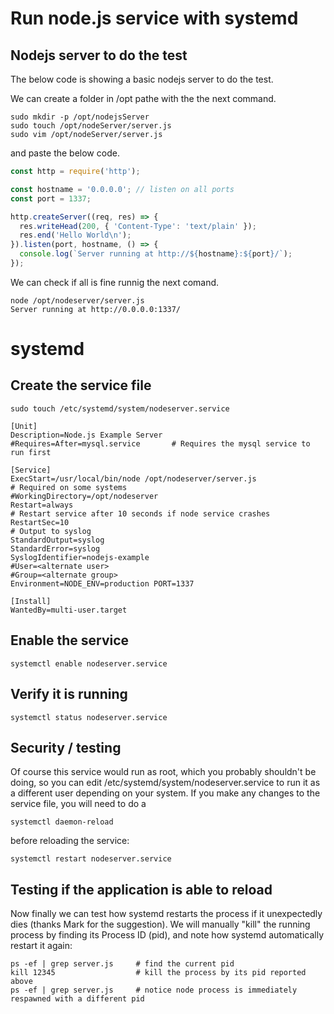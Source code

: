 

# Run node.js service with systemd


## Nodejs server to do the test

The below code is showing a basic nodejs server to do the test.

We can create a folder in /opt pathe with the the next command.

```
sudo mkdir -p /opt/nodejsServer
sudo touch /opt/nodeServer/server.js
sudo vim /opt/nodeServer/server.js

```
and paste the below code.
``` js
const http = require('http');

const hostname = '0.0.0.0'; // listen on all ports
const port = 1337;

http.createServer((req, res) => {
  res.writeHead(200, { 'Content-Type': 'text/plain' });
  res.end('Hello World\n');
}).listen(port, hostname, () => {
  console.log(`Server running at http://${hostname}:${port}/`);
});

```
We can check if all is fine runnig the next comand.
```
node /opt/nodeserver/server.js
Server running at http://0.0.0.0:1337/
```


# systemd
## Create the service file

```
sudo touch /etc/systemd/system/nodeserver.service
```

```
[Unit]
Description=Node.js Example Server
#Requires=After=mysql.service       # Requires the mysql service to run first

[Service]
ExecStart=/usr/local/bin/node /opt/nodeserver/server.js
# Required on some systems
#WorkingDirectory=/opt/nodeserver
Restart=always
# Restart service after 10 seconds if node service crashes
RestartSec=10
# Output to syslog
StandardOutput=syslog
StandardError=syslog
SyslogIdentifier=nodejs-example
#User=<alternate user>
#Group=<alternate group>
Environment=NODE_ENV=production PORT=1337

[Install]
WantedBy=multi-user.target

```

## Enable the service

```
systemctl enable nodeserver.service

```

## Verify it is running

```
systemctl status nodeserver.service
```



## Security / testing

Of course this service would run as root, which you probably shouldn't be doing, so you can edit /etc/systemd/system/nodeserver.service to run it as a different user depending on your system. If you make any changes to the service file, you will need to do a

```
systemctl daemon-reload
```

before reloading the service:
```
systemctl restart nodeserver.service
```

## Testing if the application is able to reload

Now finally we can test how systemd restarts the process if it unexpectedly dies (thanks Mark for the suggestion). We will manually "kill" the running process by finding its Process ID (pid), and note how systemd automatically restart it again:

```
ps -ef | grep server.js     # find the current pid
kill 12345                  # kill the process by its pid reported above
ps -ef | grep server.js     # notice node process is immediately respawned with a different pid

```
